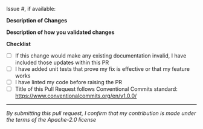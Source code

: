 <!-- Title format: type(scope): Short description (72 chars max for line) -->
<!-- `(scope)` is optional and `type` is one of: build, ci, chore, docs, feat, fix, perf, refactor, revert, style, test -->
<!-- Available types:
- feat: A new feature
- fix: A bug fix
- docs: Documentation only changes
- style: Changes that do not affect the meaning of the code (white-space, formatting, missing semi-colons, etc)
- refactor: A code change that neither fixes a bug nor adds a feature
- perf: A code change that improves performance
- test: Adding missing tests or correcting existing tests
- build: Changes that affect the build system or external dependencies (example scopes: gulp, broccoli, npm)
- ci: Changes to our CI configuration files and scripts (example scopes: Travis, Circle, BrowserStack, SauceLabs)
- chore: Other changes that don't modify src or test files
- revert: Reverts a previous commit -->

Issue #, if available:

**Description of Changes**

[//]: #  (A description of the change that you made and the new user experience that it creates)

**Description of how you validated changes**

[//]: #  (A description of you validated your changes and any relevant logs that show your change works)


**Checklist**

- [ ] If this change would make any existing documentation invalid, I have included those updates within this PR
- [ ] I have added unit tests that prove my fix is effective or that my feature works
- [ ] I have linted my code before raising the PR
- [ ] Title of this Pull Request follows Conventional Commits standard: https://www.conventionalcommits.org/en/v1.0.0/

----

*By submitting this pull request, I confirm that my contribution is made under the terms of the Apache-2.0 license*
